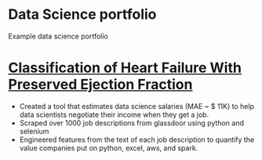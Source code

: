 # Data Science portfolio

Example data science portfolio

# [Classification of Heart Failure With Preserved Ejection Fraction](https://github.com/hnouraei/Projects)
* Created a tool that estimates data science salaries (MAE ~ $ 11K) to help data scientists negotiate their income when they get a job.
* Scraped over 1000 job descriptions from glassdoor using python and selenium
* Engineered features from the text of each job description to quantify the value companies put on python, excel, aws, and spark. 

